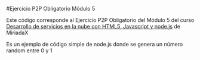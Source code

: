 #Ejercicio P2P Obligatorio Módulo 5

Este código corresponde al Ejercicio P2P Obligatorio del Módulo 5 del curso [Desarrollo de servicios en la nube con HTML5, Javascript y node.js](https://www.miriadax.net/web/javascript-node-js/) de MiriadaX

Es un ejemplo de código simple de node.js donde se genera un número random entre 0 y 1
